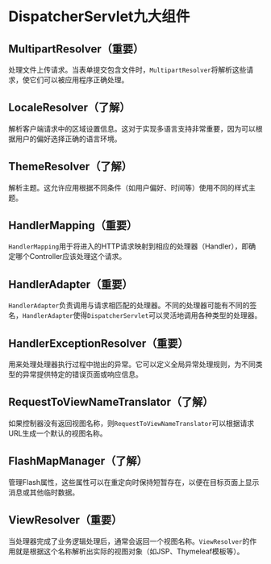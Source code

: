 # DispatcherServlet九大组件

## MultipartResolver（重要）

处理文件上传请求。当表单提交包含文件时，`MultipartResolver`将解析这些请求，使它们可以被应用程序正确处理。

## LocaleResolver（了解）

解析客户端请求中的区域设置信息。这对于实现多语言支持非常重要，因为可以根据用户的偏好选择正确的语言环境。

## ThemeResolver（了解）

解析主题。这允许应用根据不同条件（如用户偏好、时间等）使用不同的样式主题。

## HandlerMapping（重要）

`HandlerMapping`用于将进入的HTTP请求映射到相应的处理器（Handler），即确定哪个Controller应该处理这个请求。

## HandlerAdapter（重要）

`HandlerAdapter`负责调用与请求相匹配的处理器。不同的处理器可能有不同的签名，`HandlerAdapter`使得`DispatcherServlet`可以灵活地调用各种类型的处理器。

## HandlerExceptionResolver（重要）

用来处理处理器执行过程中抛出的异常。它可以定义全局异常处理规则，为不同类型的异常提供特定的错误页面或响应信息。

## RequestToViewNameTranslator（了解）

如果控制器没有返回视图名称，则`RequestToViewNameTranslator`可以根据请求URL生成一个默认的视图名称。

## FlashMapManager（了解）

管理Flash属性，这些属性可以在重定向时保持短暂存在，以便在目标页面上显示消息或其他临时数据。

## ViewResolver（重要）

当处理器完成了业务逻辑处理后，通常会返回一个视图名称。`ViewResolver`的作用就是根据这个名称解析出实际的视图对象（如JSP、Thymeleaf模板等）。